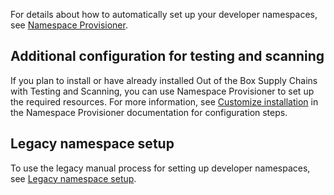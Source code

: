 For details about how to automatically set up your developer namespaces, see [Namespace Provisioner](/docs-tap/namespace-provisioner/about.hbs.md).

## <a id="config-test-scan"></a> Additional configuration for testing and scanning

If you plan to install or have already installed Out of the Box Supply Chains with Testing and
Scanning, you can use Namespace Provisioner to set up the required resources. For more information, 
see [Customize installation](../namespace-provisioner/customize-installation.md) in the Namespace Provisioner documentation for configuration steps.

## <a id="legacy-setup"></a> Legacy namespace setup

To use the legacy manual process for setting up developer namespaces, 
see [Legacy namespace setup](/docs-tap/namespace-provisioner/legacy-manual-namespace-setup.hbs.md).
